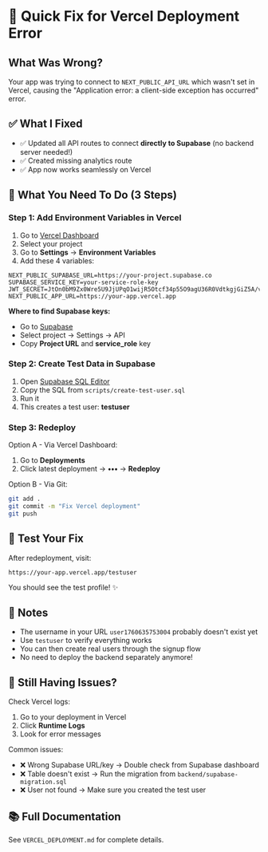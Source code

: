 # 🚀 Quick Fix for Vercel Deployment Error

## What Was Wrong?

Your app was trying to connect to `NEXT_PUBLIC_API_URL` which wasn't set in Vercel, causing the "Application error: a client-side exception has occurred" error.

## ✅ What I Fixed

- ✅ Updated all API routes to connect **directly to Supabase** (no backend server needed!)
- ✅ Created missing analytics route
- ✅ App now works seamlessly on Vercel

## 🎯 What You Need To Do (3 Steps)

### Step 1: Add Environment Variables in Vercel

1. Go to [Vercel Dashboard](https://vercel.com/dashboard)
2. Select your project
3. Go to **Settings** → **Environment Variables**
4. Add these 4 variables:

```env
NEXT_PUBLIC_SUPABASE_URL=https://your-project.supabase.co
SUPABASE_SERVICE_KEY=your-service-role-key
JWT_SECRET=JtOn0bM9Zx0Wre5U9JjUPqO1wijR5Otcf34p55O9agU36R0VdtkgjGiZ5A/voJmBLe2XJ4t2lUAw7EeS6Kru5Q==
NEXT_PUBLIC_APP_URL=https://your-app.vercel.app
```

**Where to find Supabase keys:**
- Go to [Supabase](https://supabase.com/dashboard)
- Select project → Settings → API
- Copy **Project URL** and **service_role** key

### Step 2: Create Test Data in Supabase

1. Open [Supabase SQL Editor](https://supabase.com/dashboard/project/_/sql)
2. Copy the SQL from `scripts/create-test-user.sql`
3. Run it
4. This creates a test user: **testuser**

### Step 3: Redeploy

Option A - Via Vercel Dashboard:
1. Go to **Deployments**
2. Click latest deployment → **•••** → **Redeploy**

Option B - Via Git:
```bash
git add .
git commit -m "Fix Vercel deployment"
git push
```

## 🧪 Test Your Fix

After redeployment, visit:
```
https://your-app.vercel.app/testuser
```

You should see the test profile! ✨

## 📝 Notes

- The username in your URL `user1760635753004` probably doesn't exist yet
- Use `testuser` to verify everything works
- You can then create real users through the signup flow
- No need to deploy the backend separately anymore!

## 🐛 Still Having Issues?

Check Vercel logs:
1. Go to your deployment in Vercel
2. Click **Runtime Logs**
3. Look for error messages

Common issues:
- ❌ Wrong Supabase URL/key → Double check from Supabase dashboard
- ❌ Table doesn't exist → Run the migration from `backend/supabase-migration.sql`
- ❌ User not found → Make sure you created the test user

## 📚 Full Documentation

See `VERCEL_DEPLOYMENT.md` for complete details.
